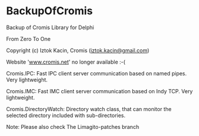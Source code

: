 # BackupOfCromis
Backup of Cromis Library for Delphi

From Zero To One

Copyright (c) Iztok Kacin, Cromis (iztok.kacin@gmail.com)

Website 'www.cromis.net' no longer available :-( 

Cromis.IPC: Fast IPC client server communication based on named pipes. Very lightweight.

Cromis.IMC: Fast IMC client server communication based on Indy TCP. Very lightweight.

Cromis.DirectoryWatch: Directory watch class, that can monitor the selected directory included with sub-directories.

Note: Please also check The Limagito-patches branch
